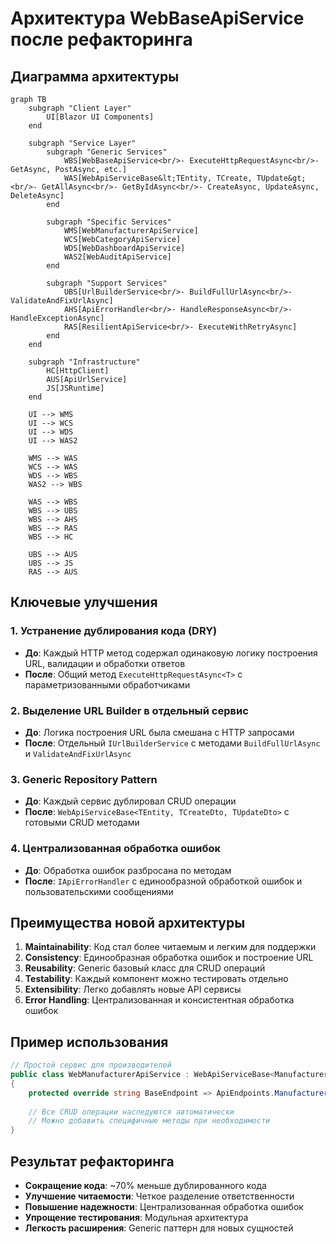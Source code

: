 # Архитектура WebBaseApiService после рефакторинга

## Диаграмма архитектуры

```mermaid
graph TB
    subgraph "Client Layer"
        UI[Blazor UI Components]
    end
    
    subgraph "Service Layer"
        subgraph "Generic Services"
            WBS[WebBaseApiService<br/>- ExecuteHttpRequestAsync<br/>- GetAsync, PostAsync, etc.]
            WAS[WebApiServiceBase&lt;TEntity, TCreate, TUpdate&gt;<br/>- GetAllAsync<br/>- GetByIdAsync<br/>- CreateAsync, UpdateAsync, DeleteAsync]
        end
        
        subgraph "Specific Services"
            WMS[WebManufacturerApiService]
            WCS[WebCategoryApiService]
            WDS[WebDashboardApiService]
            WAS2[WebAuditApiService]
        end
        
        subgraph "Support Services"
            UBS[UrlBuilderService<br/>- BuildFullUrlAsync<br/>- ValidateAndFixUrlAsync]
            AHS[ApiErrorHandler<br/>- HandleResponseAsync<br/>- HandleExceptionAsync]
            RAS[ResilientApiService<br/>- ExecuteWithRetryAsync]
        end
    end
    
    subgraph "Infrastructure"
        HC[HttpClient]
        AUS[ApiUrlService]
        JS[JSRuntime]
    end
    
    UI --> WMS
    UI --> WCS
    UI --> WDS
    UI --> WAS2
    
    WMS --> WAS
    WCS --> WAS
    WDS --> WBS
    WAS2 --> WBS
    
    WAS --> WBS
    WBS --> UBS
    WBS --> AHS
    WBS --> RAS
    WBS --> HC
    
    UBS --> AUS
    UBS --> JS
    RAS --> AUS
```

## Ключевые улучшения

### 1. Устранение дублирования кода (DRY)
- **До**: Каждый HTTP метод содержал одинаковую логику построения URL, валидации и обработки ответов
- **После**: Общий метод `ExecuteHttpRequestAsync<T>` с параметризованными обработчиками

### 2. Выделение URL Builder в отдельный сервис
- **До**: Логика построения URL была смешана с HTTP запросами
- **После**: Отдельный `IUrlBuilderService` с методами `BuildFullUrlAsync` и `ValidateAndFixUrlAsync`

### 3. Generic Repository Pattern
- **До**: Каждый сервис дублировал CRUD операции
- **После**: `WebApiServiceBase<TEntity, TCreateDto, TUpdateDto>` с готовыми CRUD методами

### 4. Централизованная обработка ошибок
- **До**: Обработка ошибок разбросана по методам
- **После**: `IApiErrorHandler` с единообразной обработкой ошибок и пользовательскими сообщениями

## Преимущества новой архитектуры

1. **Maintainability**: Код стал более читаемым и легким для поддержки
2. **Consistency**: Единообразная обработка ошибок и построение URL
3. **Reusability**: Generic базовый класс для CRUD операций
4. **Testability**: Каждый компонент можно тестировать отдельно
5. **Extensibility**: Легко добавлять новые API сервисы
6. **Error Handling**: Централизованная и консистентная обработка ошибок

## Пример использования

```csharp
// Простой сервис для производителей
public class WebManufacturerApiService : WebApiServiceBase<ManufacturerDto, CreateManufacturerDto, UpdateManufacturerDto>, IManufacturerService
{
    protected override string BaseEndpoint => ApiEndpoints.Manufacturers;
    
    // Все CRUD операции наследуются автоматически
    // Можно добавить специфичные методы при необходимости
}
```

## Результат рефакторинга

- **Сокращение кода**: ~70% меньше дублированного кода
- **Улучшение читаемости**: Четкое разделение ответственности
- **Повышение надежности**: Централизованная обработка ошибок
- **Упрощение тестирования**: Модульная архитектура
- **Легкость расширения**: Generic паттерн для новых сущностей
